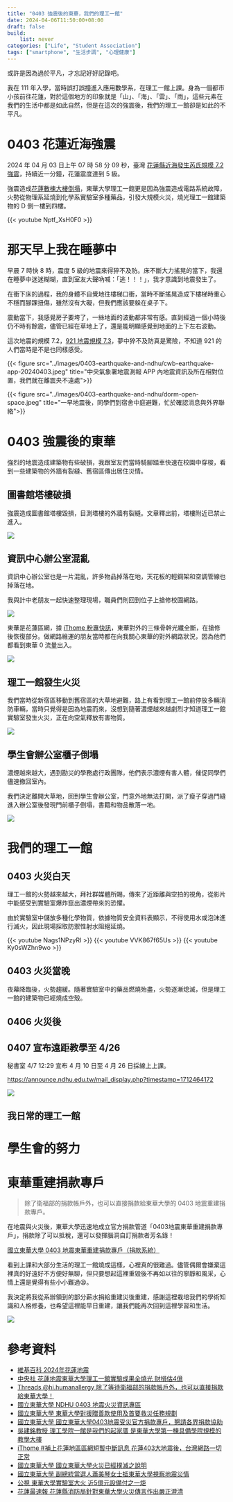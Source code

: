 ```yaml
---
title: "0403 強震後的東華，我們的理工一館"
date: 2024-04-06T11:50:00+08:00
draft: false
build:
    list: never
categories: ["Life", "Student Association"]
tags: ["smartphone", "生活步調", "心理健康"]
---
```


或許是因為過於平凡，才忘記好好記錄吧。

<!--more-->

我在 111 年入學，當時誤打誤撞進入應用數學系，在理工一館上課。身為一個都市小孩前往花蓮，對於這個地方的印象就是「山」、「海」、「雲」、「雨」，這些元素在我們的生活中都是如此自然，但是在這次的強震後，我們的理工一館卻是如此的不平凡。

# 0403 花蓮近海強震

2024 年 04 月 03 日上午 07 時 58 分 09 秒，臺灣 [花蓮縣近海發生芮氏規模 7.2 強震](https://zh.wikipedia.org/zh-tw/2024%E5%B9%B4%E8%8A%B1%E8%93%AE%E5%9C%B0%E9%9C%87)，持續近一分鐘，花蓮震度達到 5 級。

強震造成[花蓮數棟大樓倒塌](https://news.pts.org.tw/hotTopic/355)，東華大學理工一館更是因為強震造成電路系統故障，火勢從物理系延燒到化學系實驗室多種藥品，引發大規模火災，燒光理工一館建築物的 D 側一樓到四樓。

{{< youtube Nptf_XsH0F0 >}}

# 那天早上我在睡夢中

早晨 7 時快 8 時，震度 5 級的地震來得猝不及防。床不斷大力搖晃的當下，我還在睡夢中迷迷糊糊，直到室友大聲吶喊：「逃！！！」，我才意識到地震發生了。

在衝下床的過程，我的身體不自覺地往樓梯口衝，當時不斷搖晃造成下樓梯時重心不穩而腳踝扭傷，雖然沒有大礙，但我們應該要躲在桌子下。

震動當下，我感覺房子要垮了，一絲地面的波動都非常有感。直到經過一個小時後仍不時有餘震，儘管已經在草地上了，還是能明顯感覺到地面的上下左右波動。

這次地震的規模 7.2，[921 地震規模 7.3](https://zh.wikipedia.org/zh-tw/921%E5%A4%A7%E5%9C%B0%E9%9C%87)，夢中猝不及防真是驚險，不知道 921 的人們當時是不是也同樣感受。

{{< figure src="../images/0403-earthquake-and-ndhu/cwb-earthquake-app-20240403.jpeg" title="中央氣象署地震測報 APP 內地震資訊及所在相對位置，我們就在離震央不遠處">}}


{{< figure src="../images/0403-earthquake-and-ndhu/dorm-open-space.jpeg" title="一早地震後，同學們到宿舍中庭避難，忙於確認消息與外界聯絡">}}

# 0403 強震後的東華

強烈的地震造成建築物有些破損，我跟室友們當時騎腳踏車快速在校園中穿梭，看到一些建築物的外牆有裂縫、舊宿區傳出居住災情。

## 圖書館塔樓破損

強震造成圖書館塔樓毀損，目測塔樓的外牆有裂縫。文章釋出前，塔樓附近已禁止進入。

![](../images/0403-earthquake-and-ndhu/ndhu-library-tower-broken.jpeg)

## 資訊中心辦公室混亂

資訊中心辦公室也是一片混亂，許多物品掉落在地，天花板的輕鋼架和空調管線也掉落在地。

我與計中老朋友一起快速整理現場，職員們則回到位子上搶修校園網路。

![](../images/0403-earthquake-and-ndhu/ndhu-information-office-orderless.jpeg)

東華是花蓮區網，據 [iThome 粉專快訊](https://www.facebook.com/ithomeonline/posts/pfbid0FNAux5hGaahPaSoB6gAtwJbDU7hhzezxD1Svw8ycX9zTdzdgUahHizk3iqJiifyPl)，東華對外的三條骨幹光纖全斷，在搶修後恢復部分。做網路維運的朋友當時都在向我關心東華的對外網路狀況，因為他們都看到東華 0 流量出入。

![](../images/0403-earthquake-and-ndhu/ithome-facebook-feed-tanat-network.jpg)

## 理工一館發生火災

我們當時從新宿區移動到舊宿區的大草地避難，路上有看到理工一館前停放多輛消防車輛，當時只覺得是因為地震而來，沒想到隨著濃煙越來越劇烈才知道理工一館實驗室發生火災，正在向空氣釋放有害物質。

![](../images/0403-earthquake-and-ndhu/ndhu-science-building-dark-smoke.jpg)

## 學生會辦公室櫃子倒塌

濃煙越來越大，遇到勘災的學務處行政團隊，他們表示濃煙有害人體，催促同學們儘速撤回室內。

我們決定離開大草地，回到學生會辦公室，門意外地無法打開，派了瘦子穿過門縫進入辦公室後發現門前櫃子倒塌，書籍和物品散落一地。

![](../images/0403-earthquake-and-ndhu/ndhu-student-associations-office-shelves-landside.jpeg)

# 我們的理工一館

## 0403 火災白天

理工一館的火勢越來越大，拜社群媒體所賜，傳來了近距離與空拍的視角，從影片中能感受到實驗室爆炸竄出濃煙帶來的恐懼。

由於實驗室中儲放多種化學物質，依據物質安全資料表顯示，不得使用水或泡沫進行滅火，因此現場採取防禦性射水阻絕延燒。

{{< youtube Nags1NPzyRI >}}
{{< youtube VVK867f65Us >}}
{{< youtube Ky0sWZhn9wo >}}

## 0403 火災當晚

夜幕降臨後，火勢趨緩。隨著實驗室中的藥品燃燒殆盡，火勢逐漸熄滅，但是理工一館的建築物已經燒成空殼。

## 0406 火災後

## 0407 宣布遠距教學至 4/26

秘書室 4/7 12:29 宣布 4 月 10 日至 4 月 26 日採線上上課。

https://announce.ndhu.edu.tw/mail_display.php?timestamp=1712464172

![](../images/0403-earthquake-and-ndhu/ndhu-announcement-0407-remote-teaching.png)

## 我日常的理工一館

# 學生會的努力

# 東華重建捐款專戶

> 除了衛福部的捐款帳戶外，也可以直接捐款給東華大學的 0403 地震重建捐款專戶。

在地震與火災後，東華大學迅速地成立官方捐款管道「0403地震東華重建捐款專戶」，捐款除了可以抵稅，還可以發揮腦洞自訂捐款者芳名錄！

[國立東華大學 0403 地震東華重建捐款專戶（捐款系統）](https://web.ndhu.edu.tw/ga/donate/step1.aspx?title=0403%E5%9C%B0%E9%9C%87%E6%9D%B1%E8%8F%AF%E9%87%8D%E5%BB%BA%E6%8D%90%E6%AC%BE%E5%B0%88%E6%88%B6&purpose=22)

看到上課和大部分生活的理工一館燒成這樣，心裡真的很難過。儘管偶爾會嫌棄這裡真的好遠好不方便好無聊，但只要想起這裡重毀後不再如以往的寧靜和風采，心情上還是覺得有些小小難過😫。

我決定將我從系辦領到的部分薪水捐給重建災後重建，感謝這裡栽培我們的學術知識和人格修養，也希望這裡能早日重建，讓我們能再次回到這裡學習和生活。

![](../images/0403-earthquake-and-ndhu/yc-20240403-ndhu-earthquake-donation.jpeg)

# 參考資料

- [維基百科 2024年花蓮地震](https://zh.wikipedia.org/zh-tw/2024%E5%B9%B4%E8%8A%B1%E8%93%AE%E5%9C%B0%E9%9C%87)
- [中央社 花蓮地震東華大學理工一館實驗成果全燒光 財損估4億](https://www.cna.com.tw/news/ahel/202404040170.aspx)
- [Threads @hi.humanallergy 除了等待衛福部的捐款帳戶外，也可以直接捐款給東華大學！](https://www.threads.net/@hi.humanallergy/post/C5UnoIRP1_r)
- [國立東華大學 NDHU 0403 地震火災資訊專區](https://www.ndhu.edu.tw/p/412-1000-21443.php?Lang=zh-tw)
- [國立東華大學 東華大學對援贈善款使用及首要救災任務規劃](https://www.ndhu.edu.tw/p/406-1000-221857,r4956.php?Lang=zh-tw)
- [國立東華大學 國立東華大學0403地震受災官方捐款專戶，懇請各界捐款協助](https://secret.ndhu.edu.tw/p/404-1011-221842.php?Lang=zh-tw)
- [吳建銘教授 理工學院一館是我們的起家厝 是東華大學第一棟具備學院規模的教學大樓](https://www.facebook.com/permalink.php?story_fbid=pfbid0rjTwAnt69PzztoSosc3w1UkvNN3wLdovTRCVHKfiebRXHt4nuta1yHNgidWnZFDUl&id=1556422348)
- [iThome #補上花蓮地區區網短暫中斷訊息 花蓮403大地震後，台灣網路一切正常](https://www.facebook.com/ithomeonline/posts/pfbid0FNAux5hGaahPaSoB6gAtwJbDU7hhzezxD1Svw8ycX9zTdzdgUahHizk3iqJiifyPl?)
- [國立東華大學 國立東華大學火災已經撲滅之說明](https://www.ndhu.edu.tw/p/406-1000-221798,r4956.php?Lang=zh-tw)
- [國立東華大學 副總統當選人蕭美琴女士抵東華大學視察地震災情](https://www.ndhu.edu.tw/p/406-1000-221829,r4956.php?Lang=zh-tw)
- [公視 東華大學實驗室大火 近5億元設備付之一炬](https://news.pts.org.tw/article/688920)
- [花蓮最速報 花蓮縣消防局針對東華大學火災傳言作出嚴正澄清](https://www.hsnews.com.tw/life/25955-2024-04-06-12-00-47.html)
